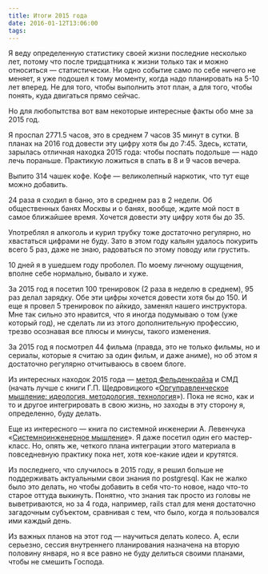 ```yaml
---
title: Итоги 2015 года
date: 2016-01-12T13:06:00
tags:
---
```


Я веду определенную статистику своей жизни последние несколько лет, потому что после тридцатника к жизни только так и можно
относиться — статистически. Ни одно событие само по себе ничего не меняет, я уже подошел к тому моменту, когда надо
планировать на 5-10 лет вперед. Не для того, чтобы выполнить этот план, а для того, чтобы понять, куда двигаться прямо
сейчас.

Но для любопытства вот вам некоторые интересные факты обо мне за 2015 год.

Я проспал 2771.5 часов, это в среднем 7 часов 35 минут в сутки. В планах на 2016 год довести эту цифру хотя бы до 7:45.
Здесь, кстати, зарылась отличная находка 2015 года: чтобы поспать подольше — надо лечь пораньше. Практикую ложиться в
спать в 8 и 9 часов вечера.

Выпито 314 чашек кофе. Кофе — великолепный наркотик, что тут еще можно добавить.

24 раза я сходил в баню, это в среднем раз в 2 недели. Об общественных банях Москвы и о банях, вообще, ждите мой пост в
самое ближайшее время. Хочется довести эту цифру хотя бы до 35.

Употреблял я алкоголь и курил трубку тоже достаточно регулярно, но хвастаться цифрами не буду. Зато в этом году кальян
удалось покурить всего 5 раз, даже не знаю, радоваться по этому поводу или грустить.

10 дней я в ушедшем году проболел. По моему личному ощущения, вполне себе нормально, бывало и хуже.

За 2015 год я посетил 100 тренировок (2 раза в неделю в среднем), 95 раз делал зарядку. Обе эти цифры хочется довести
хотя бы до 150. И еще я провел 5 тренировок по айкидо, заменял нашего инструктора. Мне так сильно это нравится, что я
иногда подумываю о том (уже который год), не сделать ли из этого дополнительную профессию, трезво осознавая все плюсы и
минусы, такого изменения.

За 2015 год я посмотрел 44 фильма (правда, это не только фильмы, но и сериалы, которые я считаю за один фильм, и даже
аниме), но об этом я достаточно регулярно отчитываюсь в своем блоге.

Из интересных находок 2015 года — [метод Фельденкрайза](http://feldy.ru/) и СМД (начать лучше с книги Г.П. Щедровицкого
«[Оргуправленческое мышление: идеология, методология, технология](http://www.artlebedev.ru/everything/izdal/orgupravlencheskoe-myshlenie/)»).
Пока не ясно, как и то и другое интегрировать в свою жизнь, но заходы в эту сторону я, определенно, буду делать.

Еще из интересного — книга по системной инженерии А. Левенчука
«[Системноинженерное мышление](http://techinvestlab.ru/files/systems_engineering_thinking/systems_engineering_thinking_2015.pdf)».
Я даже посетил один его мастер-класс. Но, опять же, четкого плана интеграции этого материала в повседневную практику
пока нет, хотя кое-какие идеи и крутятся.

Из последнего, что случилось в 2015 году, я решил больше не поддерживать актуальными свои знания по postgresql. Как не
жалко было это делать, но чтобы добавить в себя что-то новое, надо что-то старое оттуда выкинуть. Понятно, что знания
так просто из головы не выветриваются, но за 4 года, например, rails стал для меня достаточно загадочным субъектом,
сравнивая с тем, что было, когда я пользовался ими каждый день.

Из важных планов на этот год — научиться делать колесо. А, если серьезно, сессия внутреннего планирования назначена на
вторую половину января, но я все равно не буду делиться своими планами, чтобы не смешить Господа.
